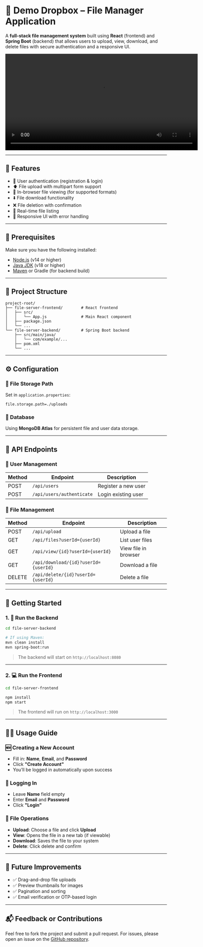 # 📁 Demo Dropbox – File Manager Application

A **full-stack file management system** built using **React** (frontend) and **Spring Boot** (backend) that allows users to upload, view, download, and delete files with secure authentication and a responsive UI.


<video width="600" controls>
  <source src="screen-capture.webm" type="video/webm">
  Your browser does not support the video tag.
</video>

---

## 🚀 Features

- 🔐 User authentication (registration & login)
- ⬆️ File upload with multipart form support
- 👀 In-browser file viewing (for supported formats)
- ⬇️ File download functionality
- ❌ File deletion with confirmation
- 📄 Real-time file listing
- 📱 Responsive UI with error handling

---

## 🧰 Prerequisites

Make sure you have the following installed:

- [Node.js](https://nodejs.org/) (v14 or higher)
- [Java JDK](https://www.oracle.com/java/technologies/javase-downloads.html) (v18 or higher)
- [Maven](https://maven.apache.org/) or Gradle (for backend build)

---

## 📁 Project Structure

```
project-root/
├── file-server-frontend/        # React frontend
│   ├── src/
│   │   └── App.js               # Main React component
│   ├── package.json
│   └── ...
└── file-server-backend/         # Spring Boot backend
    ├── src/main/java/
    │   └── com/example/...
    ├── pom.xml
    └── ...
```

---

## ⚙️ Configuration

### 🔖 File Storage Path

Set in `application.properties`:
```
file.storage.path=./uploads
```

### 💾 Database

Using **MongoDB Atlas** for persistent file and user data storage.

---

## 📡 API Endpoints

### 👤 User Management

| Method | Endpoint                    | Description          |
|--------|-----------------------------|----------------------|
| POST   | `/api/users`                | Register a new user  |
| POST   | `/api/users/authenticate`   | Login existing user  |

### 📂 File Management

| Method | Endpoint                                      | Description            |
|--------|-----------------------------------------------|------------------------|
| POST   | `/api/upload`                                 | Upload a file          |
| GET    | `/api/files?userId={userId}`                  | List user files        |
| GET    | `/api/view/{id}?userId={userId}`              | View file in browser   |
| GET    | `/api/download/{id}?userId={userId}`          | Download a file        |
| DELETE | `/api/delete/{id}?userId={userId}`            | Delete a file          |

---

## 🧪 Getting Started

### 1. 🔧 Run the Backend

```bash
cd file-server-backend

# If using Maven:
mvn clean install
mvn spring-boot:run
```

> The backend will start on `http://localhost:8080`

---

### 2. 💻 Run the Frontend

```bash
cd file-server-frontend

npm install
npm start
```

> The frontend will run on `http://localhost:3000`

---

## 🧑‍💻 Usage Guide

### 🆕 Creating a New Account

- Fill in: **Name**, **Email**, and **Password**
- Click **"Create Account"**
- You’ll be logged in automatically upon success

### 🔑 Logging In

- Leave **Name** field empty
- Enter **Email** and **Password**
- Click **"Login"**

### 📂 File Operations

- **Upload**: Choose a file and click **Upload**
- **View**: Opens the file in a new tab (if viewable)
- **Download**: Saves the file to your system
- **Delete**: Click delete and confirm

---

## 📌 Future Improvements

- ✅ Drag-and-drop file uploads
- ✅ Preview thumbnails for images
- ✅ Pagination and sorting
- ✅ Email verification or OTP-based login

---

## 📬 Feedback or Contributions

Feel free to fork the project and submit a pull request. For issues, please open an issue on the [GitHub repository](https://github.com/vanshgoyal/demo-dropbox).
